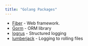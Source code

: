 ```yaml
---
title: "Golang Packages"
---
```

- [Fiber](https://gofiber.io/) - Web framework.
- [Gorm](https://gorm.io/) - ORM library
- [logrus](https://github.com/sirupsen/logrus) - Structured logging
- [lumberjack](https://github.com/natefinch/lumberjack) - Logging to rolling files